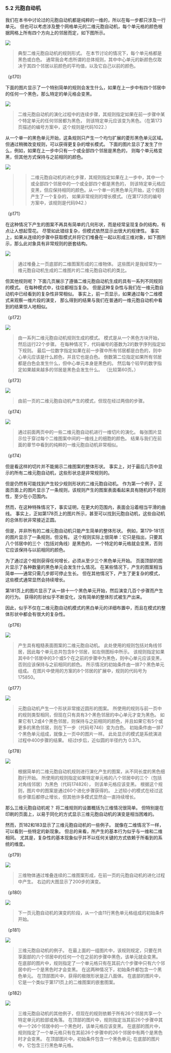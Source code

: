 ### 5.2  元胞自动机

我们在本书中讨论过的元胞自动机都是纯粹的一维的，所以在每一步都只涉及一行单元。
但也可以考虑涉及整个网格单元的二维元胞自动机，每个单元格的颜色根据网格上所有四个方向上的邻居而定，如下图所示。

![](assets/p170.png)

>典型二维元胞自动机的规则形式。 在本节讨论的情况下，每个单元格都是黑色或白色。
通常我会考虑所谓的总体规则，其中中心单元的新颜色仅取决于其四个邻居以前颜色的平均值，以及它自己以前的颜色。

（p170）

下面的图片显示了一个特别简单的规则会发生什么，如果在上一步中有四个邻居中的任何一个黑色，那么特定的单元格会变黑。

![](assets/p171.png)

>二维元胞自动机的演化过程中的连续步骤，其规则指定如果在前一步骤中某个特定单元的任何邻居都为黑色，
则该特定单元应该变为黑色。（在第173页描述的编号方案中，这个规则是代码1022.）

从一个单一的黑色单元开始，这条规则只产生一个均匀扩展的菱形黑色单元区域。
但通过稍微改变规则，可以获得更复杂的增长模式。
下面的图片显示了发生了什么，例如，如果在上一步中只有一个或全部四个邻居是黑色的，
则每个单元格变黑，但其他方式保持与之前相同的颜色。

![](assets/p171_2.png)

>>二维元胞自动机的进化步骤，其规则指定如果在上一步中，其中一个或全部四个邻居中的一个或全部四个都是黑色的，
则该特定单元格应变黑，但应保持相同的颜色。从一个单一的黑色单元开始，这个规则产生了一个复杂的，
如果非常规则的增长模式。（在第173页的编号方案中，该规则是代码942.）

（p171）

在这种情况下产生的图案不再具有简单的几何形状，而是经常呈现复杂的结构，有点让人想起雪花。
尽管如此错综复杂，但模式依然显示出很大的规律性。
事实上，如果从连续的步骤中获取模式并将它们堆叠在一起以形成三维对象，如下图所示，那么此对象具有非常规则的嵌套结构。


![](assets/p172.png)

>通过堆叠上一页底部的二维图案形成的三维物体。
这些图片是我经常为一维元胞自动机生成的二维图片的二维元胞自动机的类比。

但其他规则呢？
下面几页展示了遵循二维元胞自动机生成的具有一系列不同规则的模式。
在每种模式中，往往都相当复杂。
但是这种复杂性与我们在一维元胞自动机中已经看到的复杂性非常相似。
事实上，前一页显示，如果通过每个二维模式来观察一维片段的演变，
那么得到的结果与我们在普通的一维元胞自动机中看到的结果惊人地相似。

（p172）

![](assets/p173.png)

>由一系列二维元胞自动机规则生成的模式。
模式是从一个黑色方块开始，然后运行22个步骤。
在每种情况下，代码编号的基数为2的数字序列指定如下规则。
最后一位数字指定如果在前一步骤中所有邻居都是白色的，则中心单元应该是什么颜色，并且它也是白色。
倒数第二位指定如果所有邻居都是白色会发生什么，但中心单元本身是黑色的。
然后每个较早的数字指定如果越来越多的邻居是黑色会发生什么。
（比较第60页。）

（p173）

![](assets/p174.png)

>由前一页的二维元胞自动机产生的模式，但现在经过两倍的步骤。

（p174）

![](assets/p175.png)

>通过前面两页中的一些二维元胞自动机进行一维切片的演化。
每张图片显示位于穿过每个二维图案中间的一维线上的细胞的颜色。
结果与我们在前面的章节中看到的纯粹的一维元胞自动机非常相似。


（p174）

但是看这样的切片并不能揭示二维图案的整体形状。
事实上，对于最后几页中显示的所有二维元胞自动机，这些形状总是非常规则的。

但是仍然有可能找到产生较少规则形状的二维元胞自动机。
作为第一个例子，正面页面上的图片显示了一条规则，该规则产生的图案表面看起来具有随机的不规则性，至少在小范围内。

然而，在这种特殊情况下，事实证明，在更大的范围内，表面会沿着相当平滑的曲线。
事实上，正如第178页上的图片所示，甚至可以找到元胞自动机，这些自动机的总体形状非常接近正圆。

但是，并非所有的二维元胞自动机只能产生简单的整体形状。
例如，第179-181页的图片显示了一条规则，但没有。
这个规则实际上很简单：它只是指出，只要其八个邻居中的三个（包括对角线）是黑色的，
一个特定的单元格就会变黑，否则它应该保持与以前相同的颜色。

为了通过这个规则获得任何增长，必须从至少三个黑色单元开始。
页面顶部的图片显示了各种数量的黑色单元会发生什么情况。
在某些情况下，产生的图案相当简单——通常只需几步即可停止生长。
但在其他情况下，产生了更复杂的模式，这些模式通常显然会持续增长。

第181页上的图片显示了从一排十一个黑色单元开始，然后演变几百个步骤而产生的行为。
获得的形状似乎不断变化，没有简单的整体形式被生产出来。

因此，似乎不仅在二维元胞自动机模式的黑白单元的详细布置中，而且在模式的整体形状中都会有很大的复杂性。

（p176）

![](assets/p177.png)

>产生具有粗糙表面图案的二维元胞自动机。
此处使用的规则包括对角线邻居，因此每个单元总共包含8个邻居，如左侧图标中所示。
该规则指定如果其中8个邻居中的3个或5个在之前的步骤中为黑色，则中心单元应该变黑，否则应该保持与之前相同的颜色。
所示情况的初始条件由一排7个黑色单元组成。
在图片中使用的方案的8个邻居的扩展中，规则的代码号为175850。

（p177）

![](assets/p178.png)

>元胞自动机产生一个形状非常接近圆形的图案。
所使用的规则与前一页中的规则类型相同，但现在只有具有3个黑色邻居的中心单元才变为黑色。
如果它有1,2或4个黑色邻居，则保持与之前相同的颜色，并且如果它有5个或更多的黑色邻居，则在下一步（代码号746）变为白色。
初始条件由一排7个黑色单元组成，就像上一页中的图片一样。
此处显示的模式是系统演进过程中400步骤的结果。
经过t步后，近似圆的半径约为 0.37t。

（p178）

![](assets/p179.png)

>根据简单的二维元胞自动机规则进行演化产生的图案，从不同长度的黑色细胞行开始。
所使用的规则指定如果特定单元格的八个邻居中的三个（包括对角线邻居）为黑色（代码174826），
则该单元格应该变黑。 根据这个规则，图片中的图案是通过60个进化步骤获得的。
上述较小的模式在经过这些步骤后都停止增长，但其他许多模式显然会一直持续增长。

那么三维元胞自动机呢？
将二维规则的设置概括为三维情况很简单。
但特别是在印刷的页面上，以易于同化的方式显示三维元胞自动机的演变是相当困难的。

然而，页182和183显示了三维元胞自动机的一些例子。
就像在二维情况下一样，可以看到一些特定的新现象。
但总的来看，所产生的基本行为似乎与一维和二维相同。
尤其是，复杂性的基本现象似乎并不以任何关键的方式依赖于所看到的系统的维度。

（p179）

![](assets/p180.png)

>三维物体通过堆叠连续的二维图案形成，在前一页的元胞自动机的进化过程中产生。
右边的大图显示了200步的演变。

（p180）

![](assets/p181.png)

>下一页元胞自动机的演变的阶段，从一个由11行黑色单元格组成的初始条件开始。

（p181）

![](assets/p182.png)

>三维元胞自动机的例子。
在最上面的一组图片中，该规则规定，只要在共享面部的六个邻居中的任何一个在之前的步骤中黑色，该单元就会变黑。
在底部的图片中，规则指定了一个单元格只有在其前六个步骤中只有六个邻居中的一个是黑色时才会变黑。
在这两种情况下，初始条件都包含一个黑色单元。
在顶部图片中，获得的极限形状是正八面体。
在底部的图片中，它是一个类似于第171页上的二维图案的嵌套图案。

（p182）

![](assets/p183.png)

>三维元胞自动机的其他例子，但现在的规则依赖于所有26个邻居共享一个特定单元的脸部或角落。
在顶部的图片中，规则指定当其前26个步骤中其中一个26个邻居中的一个黑色时，该单元格应该变黑。
在底部的图片中，规则指定了一个单元格只有在其前26个步骤中的26个邻居中有两个是黑色时才会变黑。
在顶部图片中，初始条件包含一个黑色单元; 在底部的图片中，它包含三行黑色单元格。


